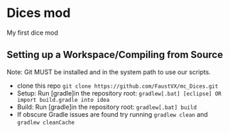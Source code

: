 Dices mod
===========

My first dice mod

## Setting up a Workspace/Compiling from Source
Note: Git MUST be installed and in the system path to use our scripts.
* clone this repo `git clone https://github.com/FaustVX/mc_Dices.git`
* Setup: Run [gradle]in the repository root: `gradlew[.bat] [eclipse] OR import build.gradle into idea`
* Build: Run [gradle]in the repository root: `gradlew[.bat] build`
* If obscure Gradle issues are found try running `gradlew clean` and `gradlew cleanCache`
